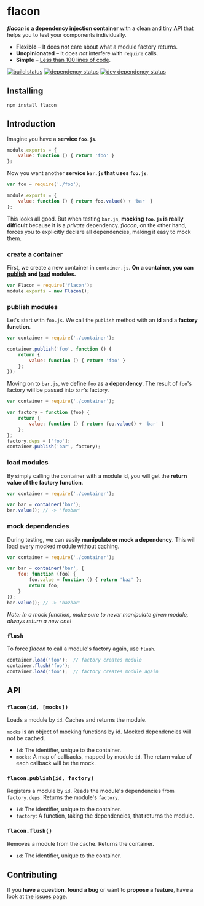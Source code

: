 # flacon

***flacon* is a dependency injection container** with a clean and tiny API that helps you to test your components individually.

- **Flexible** – It does *not* care about what a module factory returns.
- **Unopinionated** – It does *not* interfere with `require` calls.
- **Simple** – [Less than 100 lines of code](index.js).

[![build status](https://img.shields.io/travis/derhuerst/flacon.svg)](https://travis-ci.org/derhuerst/flacon)
[![dependency status](https://img.shields.io/david/derhuerst/flacon.svg)](https://david-dm.org/derhuerst/flacon#info=dependencies)
[![dev dependency status](https://img.shields.io/david/dev/derhuerst/flacon.svg)](https://david-dm.org/derhuerst/flacon#info=devDependencies)


## Installing

```
npm install flacon
```


## Introduction

Imagine you have a **service `foo.js`**.

```js
module.exports = {
	value: function () { return 'foo' }
};
```

Now you want another **service `bar.js` that uses `foo.js`**.

```js
var foo = require('./foo');

module.exports = {
	value: function () { return foo.value() + 'bar' }
};
```

This looks all good. But when testing `bar.js`, **mocking `foo.js` is really difficult** because it is a *private* dependency. *flacon*, on the other hand, forces you to explicitly declare all dependencies, making it easy to mock them.


### create a container

First, we create a new container in `container.js`. **On a container, you can [publish](#flaconpublishid-deps-factory) and [load](#flaconid-mocks) modules.**

```js
var Flacon = require('flacon');
module.exports = new Flacon();
```


### publish modules

Let's start with `foo.js`. We call the `publish` method with an **id** and a **factory function**.

```js
var container = require('./container');

container.publish('foo', function () {
	return {
		value: function () { return 'foo' }
	};
});
```

Moving on to `bar.js`, we define `foo` as a **dependency**. The result of `foo`'s factory will be passed into `bar`'s factory.

```js
var container = require('./container');

var factory = function (foo) {
	return {
		value: function () { return foo.value() + 'bar' }
	};
};
factory.deps = ['foo'];
container.publish('bar', factory);
```


### load modules

By simply calling the container with a module id, you will get the **return value of the factory function**.

```js
var container = require('./container');

var bar = container('bar');
bar.value(); // -> 'foobar'
```


### mock dependencies

During testing, we can easily **manipulate or mock a dependency**. This will load every mocked module without caching.

```js
var container = require('./container');

var bar = container('bar', {
	foo: function (foo) {
		foo.value = function () { return 'baz' };
		return foo;
	}
});
bar.value(); // -> 'bazbar'
```

*Note: In a mock function, make sure to never manipulate given module, always return a new one!*


### `flush`

To force *flacon* to call a module's factory again, use `flush`.

```js
container.load('foo');  // factory creates module
container.flush('foo');
container.load('foo');  // factory creates module again
```



## API

### `flacon(id, [mocks])`

Loads a module by `id`. Caches and returns the module.

`mocks` is an object of mocking functions by id. Mocked dependencies will not be cached.

- `id`: The identifier, unique to the container.
- `mocks`: A map of callbacks, mapped by module `id`. The return value of each callback will be the mock.

### `flacon.publish(id, factory)`

Registers a module by `id`. Reads the module's dependencies from `factory.deps`. Returns the module's `factory`.

- `id`: The identifier, unique to the container.
- `factory`: A function, taking the dependencies, that returns the module.

### `flacon.flush()`

Removes a module from the cache. Returns the container.

- `id`: The identifier, unique to the container.



## Contributing

If you **have a question**, **found a bug** or want to **propose a feature**, have a look at [the issues page](https://github.com/derhuerst/flacon/issues).
